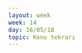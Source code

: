 ```yaml
---
layout: week
week: 14
day: 16/05/18
topic: Konu tekrarı
---
```

<!---
[alıştırmalar](../files/bbs515-oop/lecture14/exercises.pdf)  
[kodlar](../files/bbs515-oop/lecture14/Ders14Kodlar.zip)  
-->